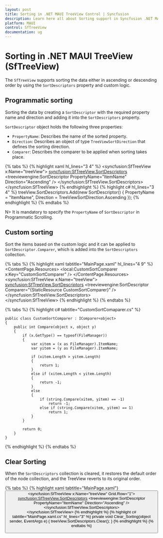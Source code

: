 ```yaml
---
layout: post
title: Sorting in .NET MAUI TreeView Control | Syncfusion
description: Learn here all about Sorting support in Syncfusion .NET MAUI TreeView (SfTreeView) Control and more.
platform: MAUI
control: SfTreeView
documentation: ug
---
```


# Sorting in .NET MAUI TreeView (SfTreeView)

The `SfTreeView` supports sorting the data either in ascending or descending order by using the `SortDescriptors` property and custom logic.

## Programmatic sorting

Sorting the data by creating a `SortDescriptor` with the required property name and direction and adding it into the `SortDescriptors` property.

`SortDescriptor` object holds the following three properties:

* `PropertyName`: Describes the name of the sorted property.
* `Direction`: Describes an object of type `TreeViewSortDirection` that defines the sorting direction.
* `Comparer`: Describes the comparer to be applied when sorting takes place.

{% tabs %}
{% highlight xaml hl_lines="3 4" %}
<ContentPage xmlns:syncfusion="clr-namespace:Syncfusion.Maui.TreeView;assembly=Syncfusion.Maui.TreeView">
  <syncfusion:SfTreeView x:Name="treeView">
        <syncfusion:SfTreeView.SortDescriptors>
            <treeviewengine:SortDescriptor PropertyName="ItemName" Direction="Ascending" />
        </syncfusion:SfTreeView.SortDescriptors>                    
  </syncfusion:SfTreeView>
</ContentPage>
{% endhighlight %}
{% highlight c# hl_lines="3 4" %}
    treeView.SortDescriptors.Add(new SortDescriptor()
    {
        PropertyName = "ItemName",
        Direction = TreeViewSortDirection.Ascending
    });
{% endhighlight %}
{% endtabs %}

N> It is mandatory to specify the `PropertyName` of `SortDescriptor` in Programmatic Scrolling.

## Custom sorting

Sort the items based on the custom logic and it can be applied to `SortDescriptor.Comparer`, which is added into the `SortDescriptors` collection.

{% tabs %}
{% highlight xaml tabtitle="MainPage.xaml" hl_lines="4 9" %}
<ContentPage xmlns:syncfusion="clr-namespace:Syncfusion.Maui.TreeView;assembly=Syncfusion.Maui.TreeView">
  <ContentPage.Resources>
    <ResourceDictionary>
      <local:CustomSortComparer x:Key="CustomSortComparer" />
    </ResourceDictionary>
  </ContentPage.Resources>
  <syncfusion:SfTreeView x:Name="treeView">
        <syncfusion:SfTreeView.SortDescriptors>
            <treeviewengine:SortDescriptor Comparer="{StaticResource CustomSortComparer}" />
        </syncfusion:SfTreeView.SortDescriptors>                    
  </syncfusion:SfTreeView>
</ContentPage>
{% endhighlight %}
{% endtabs %}

{% tabs %}
{% highlight c# tabtitle="CustomSortComaparer.cs" %}

    public class CustomSortComparer : IComparer<object>
    {
        public int Compare(object x, object y)
        {
            if (x.GetType() == typeof(FileManager))
            {
                var xitem = (x as FileManager).ItemName;
                var yitem = (y as FileManager).ItemName;

                if (xitem.Length > yitem.Length)
                {
                    return 1;
                }
                else if (xitem.Length < yitem.Length)
                {
                    return -1;
                }
                else
                {
                    if (string.Compare(xitem, yitem) == -1)
                        return -1;
                    else if (string.Compare(xitem, yitem) == 1)
                        return 1;
                }
            }

            return 0;
        }
    }

{% endhighlight %}
{% endtabs %}

## Clear Sorting

When the `SortDescriptors` collection is cleared, it restores the default order of the node collection, and the TreeView reverts to its original order.

{% tabs %}
{% highlight xaml tabtitle="MainPage.xaml"}
<ContentPage xmlns:syncfusion="clr-namespace:Syncfusion.Maui.TreeView;assembly=Syncfusion.Maui.TreeView">
  <Grid RowDefinitions="Auto,*">
      <Button Text="Clear Sorting" Clicked="Clear_Sorting"/>
      <syncfusion:SfTreeView x:Name="treeView" Grid.Row="1">
        <syncfusion:SfTreeView.SortDescriptors>
            <treeviewengine:SortDescriptor PropertyName="ItemName" Direction="Ascending" />
        </syncfusion:SfTreeView.SortDescriptors>                    
      </syncfusion:SfTreeView>
</ContentPage>
{% endhighlight %}
{% highlight c# tabtitle="MainPage.xaml.cs" hl_lines="3" %}
   private void Clear_Sorting(object sender, EventArgs e)
   {
	  treeView.SortDescriptors.Clear();
   }
{% endhighlight %}
{% endtabs %}